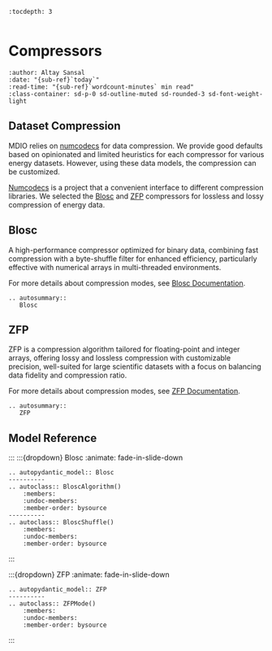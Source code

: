 ```{eval-rst}
:tocdepth: 3
```

```{currentModule} mdio.schema.compressors

```

# Compressors

```{article-info}
:author: Altay Sansal
:date: "{sub-ref}`today`"
:read-time: "{sub-ref}`wordcount-minutes` min read"
:class-container: sd-p-0 sd-outline-muted sd-rounded-3 sd-font-weight-light
```

## Dataset Compression

MDIO relies on [numcodecs] for data compression. We provide good defaults based
on opinionated and limited heuristics for each compressor for various energy datasets.
However, using these data models, the compression can be customized.

[Numcodecs] is a project that a convenient interface to different compression
libraries. We selected the [Blosc] and [ZFP] compressors for lossless and lossy
compression of energy data.

## Blosc

A high-performance compressor optimized for binary data, combining fast compression
with a byte-shuffle filter for enhanced efficiency, particularly effective with
numerical arrays in multi-threaded environments.

For more details about compression modes, see [Blosc Documentation].

```{eval-rst}
.. autosummary::
   Blosc
```

## ZFP

ZFP is a compression algorithm tailored for floating-point and integer arrays, offering
lossy and lossless compression with customizable precision, well-suited for large
scientific datasets with a focus on balancing data fidelity and compression ratio.

For more details about compression modes, see [ZFP Documentation].

```{eval-rst}
.. autosummary::
   ZFP
```

[numcodecs]: https://github.com/zarr-developers/numcodecs
[blosc]: https://github.com/Blosc/c-blosc
[blosc documentation]: https://www.blosc.org/python-blosc/python-blosc.html
[zfp]: https://github.com/LLNL/zfp
[zfp documentation]: https://computing.llnl.gov/projects/zfp

## Model Reference

:::
:::{dropdown} Blosc
:animate: fade-in-slide-down

```{eval-rst}
.. autopydantic_model:: Blosc
----------
.. autoclass:: BloscAlgorithm()
    :members:
    :undoc-members:
    :member-order: bysource
----------
.. autoclass:: BloscShuffle()
    :members:
    :undoc-members:
    :member-order: bysource
```

:::

:::{dropdown} ZFP
:animate: fade-in-slide-down

```{eval-rst}
.. autopydantic_model:: ZFP
----------
.. autoclass:: ZFPMode()
    :members:
    :undoc-members:
    :member-order: bysource
```

:::
